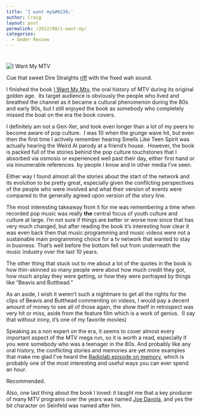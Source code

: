 ```yaml
---
title: 'I want my&#8230;'
author: Craig
layout: post
permalink: /2012/08/i-want-my/
categories:
  - Under Review
---
```

# 

![I Want My MTV][1] 

Cue that sweet Dire Straights [riff][2] with the fixed wah sound.

 [1]: /images/i-want-my-mtv-book-cover.jpg
 [2]: http://www.youtube.com/watch?v=lAD6Obi7Cag&t=0m31s

I finished the book [I Want My Mtv][3], the oral history of MTV during its original golden age.  Its target audience is obviously the people who lived and breathed the channel as it became a cultural phenomenon during the 80s and early 90s, but I still enjoyed the book as somebody who completely missed the boat on the era the book covers.

 [3]: http://www.amazon.com/gp/product/0525952306/ref=as_li_ss_il?ie=UTF8&camp=1789&creative=390957&creativeASIN=0525952306&linkCode=as2&tag=craigsturgisc-20

I definitely am not a Gen-Xer, and took even longer than a lot of my peers to become aware of pop culture.  I was 10 when the grunge wave hit, but even then the first time I actively remember hearing Smells Like Teen Spirit was actually hearing the Weird Al parody at a friend’s house.  However, the book is packed full of the stories behind the pop culture touchstones that I absorbed via osmosis or experienced well past their day, either first hand or via innumerable references  by people I know and in other media I’ve seen.

Either way I found almost all the stories about the start of the network and its evolution to be pretty great, especially given the conflicting perspectives of the people who were involved and what their version of events were compared to the generally agreed upon version of the story line.

The most interesting takeaway from it for me was remembering a time when recorded pop music was really **the** central focus of youth culture and culture at large. I’m not sure if things are better or worse now since that has very much changed, but after reading the book it’s interesting how clear it was even back then that music programming and music videos were not a sustainable main programming choice for a tv network that wanted to stay in business. That’s well before the bottom fell out from underneath the music industry over the last 10 years.

The other thing that stuck out to me about a lot of the quotes in the book is how thin-skinned so many people were about how much credit they got, how much airplay they were getting, or how they were portrayed by things like “Beavis and Butthead.”

As an aside, I wish it weren’t such a nightmare to get all the rights for the clips of Beavis and Butthead commenting on videos, I would pay a decent amount of money to see all of those again, the show itself in retrospect was very hit or miss, aside from the feature film which is a work of genius.  (I say that without irony, it’s one of my favorite movies)

Speaking as a non expert on the era, it seems to cover almost every important aspect of the MTV mega run, so it is worth a read, especially if you were somebody who was a teenager in the 80s. And probably like any oral history, the conflicting stories and memories are yet more examples that make me glad I’ve heard the [Radiolab episode on memory][4], which is probably one of the most interesting and useful ways you can ever spend an hour.

 [4]: http://www.radiolab.org/2007/jun/07/

Recommended.

Also, one last thing about the book I loved: it taught me that a key producer of many MTV programs over the years was named [Joe Davola][5], and yes the bit character on Seinfeld was named after him.

 [5]: http://en.wikipedia.org/wiki/Joe_Davola_(TV_producer)